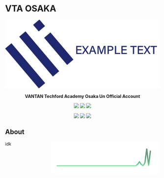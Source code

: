 # VTA OSAKA
![img](../assets/logo-title-a.png)
<p align="center">
    <b>VANTAN Techford Academy Osaka Un Official Account </b>
</p>
<p align="center">
    <a>
        <img src="https://img.shields.io/badge/contact-vtao@i32.jp-blue"/>
    </a>
    <a>
        <img src="https://img.shields.io/badge/site-coming soon...-blue"/>
    </a>
    <a>
        <img src="https://img.shields.io/badge/member-unkonwn-blue"/>
    </a>
</p>
<p align="center">
    <a>
        <img src="https://img.shields.io/github/contributors/vtaosaka/.github"/>
    </a>
    <a>
        <img src="https://img.shields.io/github/stars/vtaosaka"/>
    </a>
    <a>
        <img src="https://img.shields.io/github/followers/vtaosaka"/>
    </a>
</p>

## About
<img align="right" width="70%" src="../assets/nlog.png">
idk